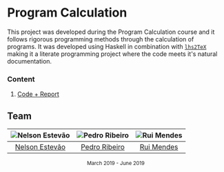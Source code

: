 [pcp]: https://gitlab.com/mieiuminho/CP/pcp

# Program Calculation

This project was developed during the Program Calculation course and it
follows rigorous programming methods through the calculation of programs. It was
developed using Haskell in combination with
[`lhs2TeX`](https://github.com/kosmikus/lhs2tex) making it a literate
programming project where the code meets it's natural documentation.

### Content

1. [Code + Report][pcp]

## Team

![Nelson Estevão][nelson-pic] | ![Pedro Ribeiro][pedro-pic] | ![Rui Mendes][rui-pic]
:---: | :---: | :---:
[Nelson Estevão][nelson] | [Pedro Ribeiro][pedro] | [Rui Mendes][rui]

[nelson]: https://github.com/nelsonmestevao
[nelson-pic]: https://github.com/nelsonmestevao.png?size=120
[pedro]: https://github.com/pedroribeiro22
[pedro-pic]: https://github.com/pedroribeiro22.png?size=120
[rui]: https://github.com/ruimendes29
[rui-pic]: https://github.com/ruimendes29.png?size=120

<div align="center">
  <sub>March 2019 - June 2019</sub>
</div>
